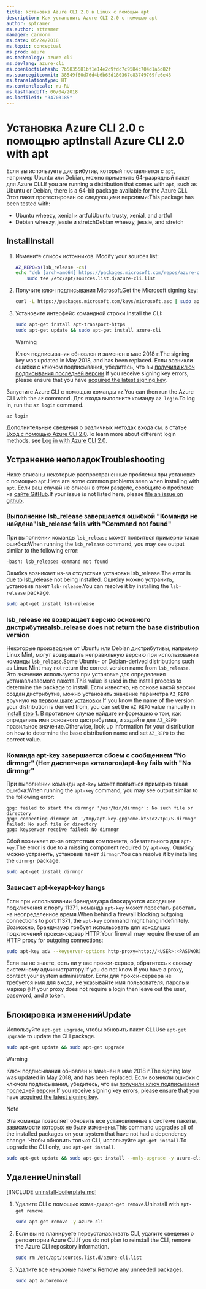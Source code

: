 ```yaml
---
title: Установка Azure CLI 2.0 в Linux с помощью apt
description: Как установить Azure CLI 2.0 с помощью apt
author: sptramer
ms.author: sttramer
manager: carmonm
ms.date: 05/24/2018
ms.topic: conceptual
ms.prod: azure
ms.technology: azure-cli
ms.devlang: azure-cli
ms.openlocfilehash: 7b5835581bf1e14e2d9fdc7c9584c704d1a5d82f
ms.sourcegitcommit: 38549f60d76d4b6b65d180367e83749769fe6e43
ms.translationtype: HT
ms.contentlocale: ru-RU
ms.lasthandoff: 06/04/2018
ms.locfileid: "34703185"
---
```

# <a name="install-azure-cli-20-with-apt"></a><span data-ttu-id="dffa6-103">Установка Azure CLI 2.0 с помощью apt</span><span class="sxs-lookup"><span data-stu-id="dffa6-103">Install Azure CLI 2.0 with apt</span></span>

<span data-ttu-id="dffa6-104">Если вы используете дистрибутив, который поставляется с `apt`, например Ubuntu или Debian, можно применить 64-разрядный пакет для Azure CLI.</span><span class="sxs-lookup"><span data-stu-id="dffa6-104">If you are running a distribution that comes with `apt`, such as Ubuntu or Debian, there is a 64-bit package available for the Azure CLI.</span></span> <span data-ttu-id="dffa6-105">Этот пакет протестирован со следующими версиями:</span><span class="sxs-lookup"><span data-stu-id="dffa6-105">This package has been tested with:</span></span>

* <span data-ttu-id="dffa6-106">Ubuntu wheezy, xenial и artful</span><span class="sxs-lookup"><span data-stu-id="dffa6-106">Ubuntu trusty, xenial, and artful</span></span>
* <span data-ttu-id="dffa6-107">Debian wheezy, jessie и stretch</span><span class="sxs-lookup"><span data-stu-id="dffa6-107">Debian wheezy, jessie, and stretch</span></span>

## <a name="install"></a><span data-ttu-id="dffa6-108">Install</span><span class="sxs-lookup"><span data-stu-id="dffa6-108">Install</span></span>

1. <span data-ttu-id="dffa6-109"><a name="install-step-1"/> Измените список источников.</span><span class="sxs-lookup"><span data-stu-id="dffa6-109"><a name="install-step-1"/> Modify your sources list:</span></span>

    ```bash
    AZ_REPO=$(lsb_release -cs)
    echo "deb [arch=amd64] https://packages.microsoft.com/repos/azure-cli/ $AZ_REPO main" | \
        sudo tee /etc/apt/sources.list.d/azure-cli.list
    ```

2. <a name="signingKey"></a><span data-ttu-id="dffa6-110">Получите ключ подписывания Microsoft.</span><span class="sxs-lookup"><span data-stu-id="dffa6-110">Get the Microsoft signing key:</span></span>

   ```bash
   curl -L https://packages.microsoft.com/keys/microsoft.asc | sudo apt-key add -
   ```

3. <span data-ttu-id="dffa6-111">Установите интерфейс командной строки.</span><span class="sxs-lookup"><span data-stu-id="dffa6-111">Install the CLI:</span></span>

   ```bash
   sudo apt-get install apt-transport-https
   sudo apt-get update && sudo apt-get install azure-cli
   ```

   > [!WARNING]
   > <span data-ttu-id="dffa6-112">Ключ подписывания обновлен и заменен в мае 2018 г.</span><span class="sxs-lookup"><span data-stu-id="dffa6-112">The signing key was updated in May 2018, and has been replaced.</span></span> <span data-ttu-id="dffa6-113">Если возникли ошибки с ключом подписывания, убедитесь, что вы [получили ключ подписывания последней версии](#signingKey).</span><span class="sxs-lookup"><span data-stu-id="dffa6-113">If you receive signing key errors, please ensure that you have [acquired the latest signing key](#signingKey).</span></span>

<span data-ttu-id="dffa6-114">Запустите Azure CLI с помощью команды `az`.</span><span class="sxs-lookup"><span data-stu-id="dffa6-114">You can then run the Azure CLI with the `az` command.</span></span> <span data-ttu-id="dffa6-115">Для входа выполните команду `az login`.</span><span class="sxs-lookup"><span data-stu-id="dffa6-115">To log in, run the `az login` command.</span></span>

```azurecli
az login
```

<span data-ttu-id="dffa6-116">Дополнительные сведения о различных методах входа см. в статье [Вход с помощью Azure CLI 2.0](authenticate-azure-cli.md).</span><span class="sxs-lookup"><span data-stu-id="dffa6-116">To learn more about different login methods, see [Log in with Azure CLI 2.0](authenticate-azure-cli.md).</span></span>

## <a name="troubleshooting"></a><span data-ttu-id="dffa6-117">Устранение неполадок</span><span class="sxs-lookup"><span data-stu-id="dffa6-117">Troubleshooting</span></span>

<span data-ttu-id="dffa6-118">Ниже описаны некоторые распространенные проблемы при установке с помощью `apt`.</span><span class="sxs-lookup"><span data-stu-id="dffa6-118">Here are some common problems seen when installing with `apt`.</span></span> <span data-ttu-id="dffa6-119">Если ваш случай не описан в этом разделе, сообщите о проблеме на [сайте GitHub](https://github.com/Azure/azure-cli/issues).</span><span class="sxs-lookup"><span data-stu-id="dffa6-119">If your issue is not listed here, please [file an issue on github](https://github.com/Azure/azure-cli/issues).</span></span>

### <a name="lsbrelease-fails-with-command-not-found"></a><span data-ttu-id="dffa6-120">Выполнение lsb_release завершается ошибкой "Команда не найдена"</span><span class="sxs-lookup"><span data-stu-id="dffa6-120">lsb_release fails with "Command not found"</span></span>

<span data-ttu-id="dffa6-121">При выполнении команды `lsb_release` может появиться примерно такая ошибка:</span><span class="sxs-lookup"><span data-stu-id="dffa6-121">When running the `lsb_release` command, you may see output similar to the following error:</span></span>

```output
-bash: lsb_release: command not found
```

<span data-ttu-id="dffa6-122">Ошибка возникает из-за отсутствия установки lsb_release.</span><span class="sxs-lookup"><span data-stu-id="dffa6-122">The error is due to lsb_release not being installed.</span></span> <span data-ttu-id="dffa6-123">Ошибку можно устранить, установив пакет `lsb-release`.</span><span class="sxs-lookup"><span data-stu-id="dffa6-123">You can resolve it by installing the `lsb-release` package.</span></span>

```bash
sudo apt-get install lsb-release
```

### <a name="lsbrelease-does-not-return-the-base-distribution-version"></a><span data-ttu-id="dffa6-124">lsb_release не возвращает версию основного дистрибутива</span><span class="sxs-lookup"><span data-stu-id="dffa6-124">lsb_release does not return the base distribution version</span></span>

<span data-ttu-id="dffa6-125">Некоторые производные от Ubuntu или Debian дистрибутивы, например Linux Mint, могут возвращать неправильную версию при использовании команды `lsb_release`.</span><span class="sxs-lookup"><span data-stu-id="dffa6-125">Some Ubuntu- or Debian-derived distributions such as Linux Mint may not return the correct version name from `lsb_release`.</span></span> <span data-ttu-id="dffa6-126">Это значение используется при установке для определения устанавливаемого пакета.</span><span class="sxs-lookup"><span data-stu-id="dffa6-126">This value is used in the install process to determine the package to install.</span></span> <span data-ttu-id="dffa6-127">Если известно, на основе какой версии создан дистрибутив, можно установить значение параметра `AZ_REPO` вручную на [первом шаге установки](#install-step-1).</span><span class="sxs-lookup"><span data-stu-id="dffa6-127">If you know the name of the version your distribution is derived from, you can set the `AZ_REPO` value manually in [install step 1](#install-step-1).</span></span> <span data-ttu-id="dffa6-128">В противном случае найдите информацию о том, как определить имя основного дистрибутива, и задайте для `AZ_REPO` правильное значение.</span><span class="sxs-lookup"><span data-stu-id="dffa6-128">Otherwise, look up information for your distribution on how to determine the base distribution name and set `AZ_REPO` to the correct value.</span></span>

### <a name="apt-key-fails-with-no-dirmngr"></a><span data-ttu-id="dffa6-129">Команда apt-key завершается сбоем с сообщением "No dirmngr" (Нет диспетчера каталогов)</span><span class="sxs-lookup"><span data-stu-id="dffa6-129">apt-key fails with "No dirmngr"</span></span>

<span data-ttu-id="dffa6-130">При выполнении команды `apt-key` может появиться примерно такая ошибка:</span><span class="sxs-lookup"><span data-stu-id="dffa6-130">When running the `apt-key` command, you may see output similar to the following error:</span></span>

```output
gpg: failed to start the dirmngr '/usr/bin/dirmngr': No such file or directory
gpg: connecting dirmngr at '/tmp/apt-key-gpghome.kt5zo27tp1/S.dirmngr' failed: No such file or directory
gpg: keyserver receive failed: No dirmngr
```

<span data-ttu-id="dffa6-131">Сбой возникает из-за отсутствия компонента, обязательного для `apt-key`.</span><span class="sxs-lookup"><span data-stu-id="dffa6-131">The error is due to a missing component required by `apt-key`.</span></span> <span data-ttu-id="dffa6-132">Ошибку можно устранить, установив пакет `dirmngr`.</span><span class="sxs-lookup"><span data-stu-id="dffa6-132">You can resolve it by installing the `dirmngr` package.</span></span>

```bash
sudo apt-get install dirmngr
```

### <a name="apt-key-hangs"></a><span data-ttu-id="dffa6-133">Зависает apt-key</span><span class="sxs-lookup"><span data-stu-id="dffa6-133">apt-key hangs</span></span>

<span data-ttu-id="dffa6-134">Если при использовании брандмауэра блокируются исходящие подключения к порту 11371, команда `apt-key` может перестать работать на неопределенное время.</span><span class="sxs-lookup"><span data-stu-id="dffa6-134">When behind a firewall blocking outgoing connections to port 11371, the `apt-key` command might hang indefinitely.</span></span> <span data-ttu-id="dffa6-135">Возможно, брандмауэр требует использовать для исходящих подключений прокси-сервер HTTP:</span><span class="sxs-lookup"><span data-stu-id="dffa6-135">Your firewall may require the use of an HTTP proxy for outgoing connections:</span></span>

```bash
sudo apt-key adv --keyserver-options http-proxy=http://<USER>:<PASSWORD>@<PROXY-HOST>:<PROXY-PORT>/ --keyserver packages.microsoft.com --recv-keys 52E16F86FEE04B979B07E28DB02C46DF417A0893
```

<span data-ttu-id="dffa6-136">Если вы не знаете, есть ли у вас прокси-сервер, обратитесь к своему системному администратору.</span><span class="sxs-lookup"><span data-stu-id="dffa6-136">If you do not know if you have a proxy, contact your system administrator.</span></span> <span data-ttu-id="dffa6-137">Если для прокси-сервера не требуется имя для входа, не указывайте имя пользователя, пароль и маркер `@`.</span><span class="sxs-lookup"><span data-stu-id="dffa6-137">If your proxy does not require a login then leave out the user, password, and `@` token.</span></span>

## <a name="update"></a><span data-ttu-id="dffa6-138">Блокировка изменений</span><span class="sxs-lookup"><span data-stu-id="dffa6-138">Update</span></span>

<span data-ttu-id="dffa6-139">Используйте `apt-get upgrade`, чтобы обновить пакет CLI.</span><span class="sxs-lookup"><span data-stu-id="dffa6-139">Use `apt-get upgrade` to update the CLI package.</span></span>

   ```bash
   sudo apt-get update && sudo apt-get upgrade
   ```

> [!WARNING]
> <span data-ttu-id="dffa6-140">Ключ подписывания обновлен и заменен в мае 2018 г.</span><span class="sxs-lookup"><span data-stu-id="dffa6-140">The signing key was updated in May 2018, and has been replaced.</span></span> <span data-ttu-id="dffa6-141">Если возникли ошибки с ключом подписывания, убедитесь, что вы [получили ключ подписывания последней версии](#signingKey).</span><span class="sxs-lookup"><span data-stu-id="dffa6-141">If you receive signing key errors, please ensure that you have [acquired the latest signing key](#signingKey).</span></span>
   
> [!NOTE]
> <span data-ttu-id="dffa6-142">Эта команда позволяет обновить все установленные в системе пакеты, зависимости которых не были изменены.</span><span class="sxs-lookup"><span data-stu-id="dffa6-142">This command upgrades all of the installed packages on your system that have not had a dependency change.</span></span>
> <span data-ttu-id="dffa6-143">Чтобы обновить только CLI, используйте `apt-get install`.</span><span class="sxs-lookup"><span data-stu-id="dffa6-143">To upgrade the CLI only, use `apt-get install`.</span></span>
> ```bash
> sudo apt-get update && sudo apt-get install --only-upgrade -y azure-cli
> ```

## <a name="uninstall"></a><span data-ttu-id="dffa6-144">Удаление</span><span class="sxs-lookup"><span data-stu-id="dffa6-144">Uninstall</span></span>

[!INCLUDE [uninstall-boilerplate.md](includes/uninstall-boilerplate.md)]

1. <span data-ttu-id="dffa6-145">Удалите CLI с помощью команды `apt-get remove`.</span><span class="sxs-lookup"><span data-stu-id="dffa6-145">Uninstall with `apt-get remove`.</span></span>

    ```bash
    sudo apt-get remove -y azure-cli
    ```

2. <span data-ttu-id="dffa6-146">Если вы не планируете переустанавливать CLI, удалите сведения о репозитории Azure CLI.</span><span class="sxs-lookup"><span data-stu-id="dffa6-146">If you do not plan to reinstall the CLI, remove the Azure CLI repository information.</span></span>

   ```bash
   sudo rm /etc/apt/sources.list.d/azure-cli.list
   ```

3. <span data-ttu-id="dffa6-147">Удалите все ненужные пакеты.</span><span class="sxs-lookup"><span data-stu-id="dffa6-147">Remove any unneeded packages.</span></span>

   ```bash
   sudo apt autoremove
   ```
